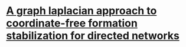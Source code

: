 # [A graph laplacian approach to coordinate-free formation stabilization for directed networks](https://ieeexplore.ieee.org/document/7153547/)